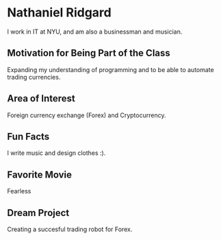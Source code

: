 # Nathaniel Ridgard
I work in IT at NYU, and am also a businessman and musician.

## Motivation for Being Part of the Class
Expanding my understanding of programming and to be able to automate trading currencies.

## Area of Interest
Foreign currency exchange (Forex) and Cryptocurrency.

## Fun Facts
I write music and design clothes :).

## Favorite Movie
Fearless

## Dream Project
Creating a succesful trading robot for Forex. 
